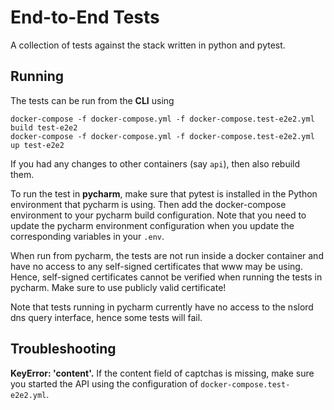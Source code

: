 # End-to-End Tests

A collection of tests against the stack written in python and pytest.

## Running

The tests can be run from the **CLI** using

    docker-compose -f docker-compose.yml -f docker-compose.test-e2e2.yml build test-e2e2
    docker-compose -f docker-compose.yml -f docker-compose.test-e2e2.yml up test-e2e2

If you had any changes to other containers (say `api`), then also rebuild them.

To run the test in **pycharm**, make sure that pytest is installed in the Python environment that pycharm is using.
Then add the docker-compose environment to your pycharm build configuration. Note that you need to update the pycharm
environment configuration when you update the corresponding variables in your `.env`.

When run from pycharm, the tests are not run inside a docker container and have no access to any self-signed 
certificates that www may be using. Hence, self-signed certificates cannot be verified when running the tests in 
pycharm. Make sure to use publicly valid certificate!

Note that tests running in pycharm currently have no access to the nslord dns query interface, hence some tests will
fail.

## Troubleshooting

**KeyError: 'content'.** If the content field of captchas is missing, make sure you started the API using the 
configuration of `docker-compose.test-e2e2.yml`.
